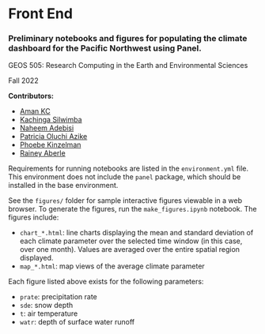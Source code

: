 # Front End

### Preliminary notebooks and figures for populating the climate dashboard for the Pacific Northwest using Panel.

GEOS 505: Research Computing in the Earth and Environmental Sciences

Fall 2022

__Contributors:__ 
- [Aman KC](https://github.com/amankc)
- [Kachinga Silwimba](https://github.com/kachingasilwimba)
- [Naheem Adebisi](https://github.com/Surfix) 
- [Patricia Oluchi Azike](https://github.com/PatriciaAzike) 
- [Phoebe Kinzelman](https://github.com/phoebekinzelman)
- [Rainey Aberle](https://github.com/RaineyAbe) 


Requirements for running notebooks are listed in the `environment.yml` file. This environment does not include the `panel` package, which should be installed in the base environment. 

See the `figures/` folder for sample interactive figures viewable in a web browser. To generate the figures, run the `make_figures.ipynb` notebook. The figures include:

- `chart_*.html`: line charts displaying the mean and standard deviation of each climate parameter over the selected time window (in this case, over one month). Values are averaged over the entire spatial region displayed. 
- `map_*.html`: map views of the average climate parameter 

Each figure listed above exists for the following parameters:
- `prate`: precipitation rate
- `sde`: snow depth
- `t`: air temperature
- `watr`: depth of surface water runoff 
